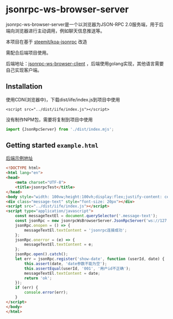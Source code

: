 # jsonrpc-ws-browser-server
jsonrpc-ws-browser-server是一个以浏览器为JSON-RPC 2.0服务端，用于后端向浏览器进行主动调用，例如聊天信息推送等。 

本项目在基于 [steemit/koa-jsonrpc](https://github.com/steemit/koa-jsonrpc) 改造

需配合后端项目使用。

后端地址：[jsonrpc-ws-browser-client](https://github.com/vyks520/jsonrpc-ws-browser-client) ，后端使用golang实现，其他语言需要自己实现客户端。



## Installation

使用CDN(浏览器中)，下载dist/iife/index.js到项目中使用

```
<script src="../dist/iife/index.js"></script>
```

没有制作NPM包，需要将复制到项目中使用

```javascript
import {JsonRpcServer} from './dist/index.mjs';
```

## Getting started  ``example.html``

[后端示例地址](https://github.com/vyks520/jsonrpc-ws-browser-client/blob/main/example/example.go)

```html
<!DOCTYPE html>
<html lang="en">
<head>
    <meta charset="UTF-8">
    <title>jsonrpcTest</title>
</head>
<body style="width: 100vw;height:100vh;display:flex;justify-content: center;align-items: center;">
<div class="message-text" style="font-size: 20px"></div>
<script src="../dist/iife/index.js"></script>
<script type="application/javascript">
    const messageTextEl = document.querySelector('.message-text');
    const jsonRpc = new jsonrpcWsBrowserServer.JsonRpcServer('ws://127.0.0.1:8080/jsonrpc-client');
    jsonRpc.onopen = () => {
        messageTextEl.textContent = 'jsonrpc连接成功';
    };
    jsonRpc.onerror = (e) => {
        messageTextEl.textContent = e;
    };
    jsonRpc.open().catch();
    let err = jsonRpc.register('show-date', function (userId, date) {
        this.assert(date, 'date参数不能为空');
        this.assertEqual(userId, '001', '用户id不正确');
        messageTextEl.textContent = date;
        return 'ok';
    });
    if (err) {
        console.error(err);
    }
</script>
</body>
</html>
```
